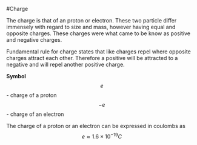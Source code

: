 #Charge

The charge is that of an proton or electron. These two particle differ immensely with regard to size and mass, however having equal and opposite charges. These charges were what came to be know as positive and negative charges. 

Fundamental rule for charge states that like charges repel where opposite charges attract each other. Therefore a positive will be attracted to a negative and will repel another positive charge.

**Symbol**
$$e$$ - charge of a proton
$$-e$$ - charge of an electron

The charge of a proton or an electron can be expressed in coulombs as $$e \approx 1.6 \times 10^{-19}C$$